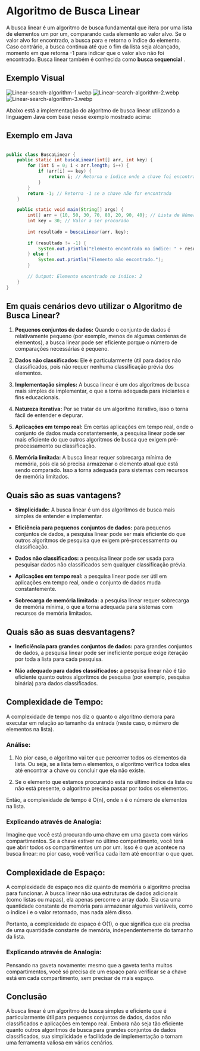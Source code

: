 # Algoritmo de Busca Linear

A busca linear é um algoritmo de busca fundamental que itera por uma lista de elementos um por um, comparando cada
elemento ao valor alvo. Se o valor alvo for encontrado, a busca para e retorna o índice do elemento. Caso contrário, a
busca continua até que o fim da lista seja alcançado, momento em que retorna -1 para indicar que o valor alvo não foi
encontrado. Busca linear também é conhecida como **busca sequencial** .

## Exemplo Visual

![Linear-search-algorithm-1.webp](..%2F..%2F..%2F..%2F..%2FAppData%2FLocal%2FTemp%2FLinear-search-algorithm-1.webp)
![Linear-search-algorithm-2.webp](..%2F..%2F..%2F..%2F..%2FAppData%2FLocal%2FTemp%2FLinear-search-algorithm-2.webp)
![Linear-search-algorithm-3.webp](..%2F..%2F..%2F..%2F..%2FAppData%2FLocal%2FTemp%2FLinear-search-algorithm-3.webp)

Abaixo está a implementação do algoritmo de busca linear utilizando a linguagem Java com base nesse exemplo mostrado
acima:

## Exemplo em Java
``` Java

public class BuscaLinear {
    public static int buscaLinear(int[] arr, int key) {
        for (int i = 0; i < arr.length; i++) {
            if (arr[i] == key) {
                return i; // Retorna o índice onde a chave foi encontrada
            }
        }
        return -1; // Retorna -1 se a chave não for encontrada
    }

    public static void main(String[] args) {
        int[] arr = {10, 50, 30, 70, 80, 20, 90, 40}; // Lista de Números
        int key = 30; // Valor a ser procurado
        
        int resultado = buscaLinear(arr, key);
        
        if (resultado != -1) {
            System.out.println("Elemento encontrado no índice: " + resultado);
        } else {
            System.out.println("Elemento não encontrado.");
        }
        
        // Output: Elemento encontrado no índice: 2
    }
}

```

## Em quais cenários devo utilizar o Algoritmo de Busca Linear?
1. **Pequenos conjuntos de dados:** Quando o conjunto de dados é relativamente pequeno (por exemplo, menos de algumas
   centenas de elementos), a busca linear pode ser eficiente porque o número de comparações necessárias é pequeno.

2. **Dados não classificados:** Ele é particularmente útil para dados não classificados, pois não requer
   nenhuma classificação prévia dos elementos.

3. **Implementação simples:** A busca linear é um dos algoritmos de busca mais simples de implementar, o que a torna
   adequada para iniciantes e fins educacionais.

4. **Natureza iterativa:** Por se tratar de um algoritmo iterativo, isso o torna fácil de entender e depurar.

5. **Aplicações em tempo real:** Em certas aplicações em tempo real, onde o conjunto de dados muda constantemente, a
   pesquisa linear pode ser mais eficiente do que outros algoritmos de busca que exigem pré-processamento ou
   classificação.

6. **Memória limitada:** A busca linear requer sobrecarga mínima de memória, pois ela só precisa armazenar o elemento
   atual que está sendo comparado. Isso a torna adequada para sistemas com recursos de memória limitados.

## Quais são as suas vantagens?
- **Simplicidade:** A busca linear é um dos algoritmos de busca mais simples de entender e implementar.

- **Eficiência para pequenos conjuntos de dados:** para pequenos conjuntos de dados, a pesquisa linear pode ser mais
  eficiente
  do que outros algoritmos de pesquisa que exigem pré-processamento ou classificação.

- **Dados não classificados:** a pesquisa linear pode ser usada para pesquisar dados não classificados sem qualquer
  classificação prévia.

- **Aplicações em tempo real:** a pesquisa linear pode ser útil em aplicações em tempo real, onde o conjunto de dados
  muda
  constantemente.

- **Sobrecarga de memória limitada:** a pesquisa linear requer sobrecarga de memória mínima, o que a torna adequada para
  sistemas com recursos de memória limitados.

## Quais são as suas desvantagens?
- **Ineficiência para grandes conjuntos de dados:** para grandes conjuntos de dados, a pesquisa linear pode ser
  ineficiente
  porque exige iteração por toda a lista para cada pesquisa.

- **Não adequado para dados classificados:** a pesquisa linear não é tão eficiente quanto outros algoritmos de
  pesquisa (por
  exemplo, pesquisa binária) para dados classificados.

## Complexidade de Tempo:
A complexidade de tempo nos diz o quanto o algoritmo demora para executar em relação ao tamanho da entrada (neste caso,
o número de elementos na lista).

### Análise:
1. No pior caso, o algoritmo vai ter que percorrer todos os elementos da lista. Ou seja, se a lista tem `n` elementos, o
algoritmo verifica todos eles até encontrar a chave ou concluir que ela não existe.

2. Se o elemento que estamos procurando está no último índice da lista ou não está presente, o algoritmo precisa passar por
todos os elementos.

Então, a complexidade de tempo é O(n), onde `n` é o número de elementos na lista.

### Explicando através de Analogia:
Imagine que você está procurando uma chave em uma gaveta com vários compartimentos. Se a chave estiver no último
compartimento, você terá que abrir todos os compartimentos um por um. Isso é o que acontece na busca linear: no pior
caso, você verifica cada item até encontrar o que quer.

## Complexidade de Espaço:
A complexidade de espaço nos diz quanto de memória o algoritmo precisa para funcionar. A busca linear não usa estruturas
de dados adicionais (como listas ou mapas), ela apenas percorre o array dado. Ela usa uma quantidade constante de
memória para armazenar algumas variáveis, como o índice i e o valor retornado, mas nada além disso.

Portanto, a complexidade de espaço é O(1), o que significa que ela precisa de uma quantidade constante de memória,
independentemente do tamanho da lista.

### Explicando através de Analogia:
Pensando na gaveta novamente: mesmo que a gaveta tenha muitos compartimentos, você só precisa de um espaço para
verificar se a chave está em cada compartimento, sem precisar de mais espaço.

## Conclusão
A busca linear é um algoritmo de busca simples e eficiente que é particularmente útil para pequenos conjuntos de dados,
dados não classificados e aplicações em tempo real. Embora não seja tão eficiente quanto outros algoritmos de busca para
grandes conjuntos de dados classificados, sua simplicidade e facilidade de implementação o tornam uma ferramenta valiosa
em vários cenários.